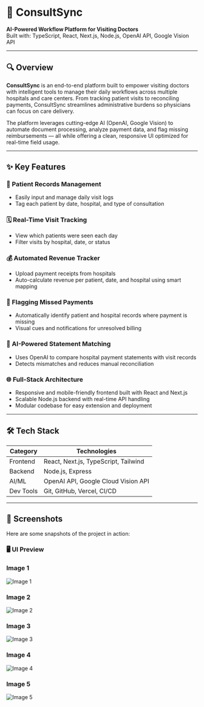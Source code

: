 # 🧠 ConsultSync

**AI-Powered Workflow Platform for Visiting Doctors**  
Built with: TypeScript, React, Next.js, Node.js, OpenAI API, Google Vision API

---

## 🔍 Overview

**ConsultSync** is an end-to-end platform built to empower visiting doctors with intelligent tools to manage their daily workflows across multiple hospitals and care centers. From tracking patient visits to reconciling payments, ConsultSync streamlines administrative burdens so physicians can focus on care delivery.

The platform leverages cutting-edge AI (OpenAI, Google Vision) to automate document processing, analyze payment data, and flag missing reimbursements — all while offering a clean, responsive UI optimized for real-time field usage.

---

## ✨ Key Features

### 📝 Patient Records Management

- Easily input and manage daily visit logs
- Tag each patient by date, hospital, and type of consultation

### 🗓️ Real-Time Visit Tracking

- View which patients were seen each day
- Filter visits by hospital, date, or status

### 💰 Automated Revenue Tracker

- Upload payment receipts from hospitals
- Auto-calculate revenue per patient, date, and hospital using smart mapping

### 🚩 Flagging Missed Payments

- Automatically identify patient and hospital records where payment is missing
- Visual cues and notifications for unresolved billing

### 🧾 AI-Powered Statement Matching

- Uses OpenAI to compare hospital payment statements with visit records
- Detects mismatches and reduces manual reconciliation

### 🌐 Full-Stack Architecture

- Responsive and mobile-friendly frontend built with React and Next.js
- Scalable Node.js backend with real-time API handling
- Modular codebase for easy extension and deployment

---

## 🛠️ Tech Stack

| Category  | Technologies                         |
| --------- | ------------------------------------ |
| Frontend  | React, Next.js, TypeScript, Tailwind |
| Backend   | Node.js, Express                     |
| AI/ML     | OpenAI API, Google Cloud Vision API  |
| Dev Tools | Git, GitHub, Vercel, CI/CD           |

---

## 📸 Screenshots

Here are some snapshots of the project in action:

### 🖥️ UI Preview

### Image 1

![Image 1](./assets/image1.png)

### Image 2

![Image 2](./assets/image2.png)

### Image 3

![Image 3](./assets/image3.png)

### Image 4

![Image 4](./assets/image4.png)

### Image 5

![Image 5](./assets/image5.png)
